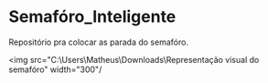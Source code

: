 # Semafóro_Inteligente
Repositório pra colocar as parada do semafóro.

<img src="C:\Users\Matheus\Downloads\Representação visual do semafóro" width="300"/


